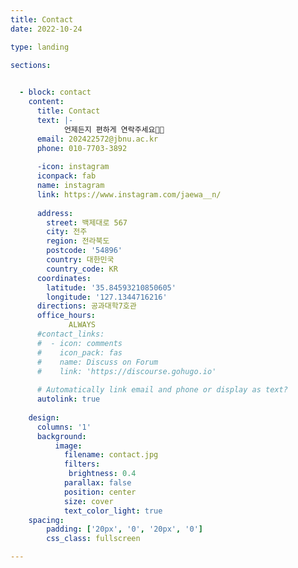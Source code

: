 ```yaml
---
title: Contact
date: 2022-10-24

type: landing

sections:
 

  - block: contact
    content:
      title: Contact
      text: |- 
            언제든지 편하게 연락주세요🤙📞
      email: 202422572@jbnu.ac.kr
      phone: 010-7703-3892
      
      -icon: instagram
      iconpack: fab
      name: instagram
      link: https://www.instagram.com/jaewa__n/
      
      address:
        street: 백제대로 567
        city: 전주
        region: 전라북도
        postcode: '54896'
        country: 대한민국
        country_code: KR
      coordinates:
        latitude: '35.84593210850605'
        longitude: '127.1344716216'
      directions: 공과대학7호관
      office_hours:
             ALWAYS
      #contact_links:
      #  - icon: comments
      #    icon_pack: fas
      #    name: Discuss on Forum
      #    link: 'https://discourse.gohugo.io'
    
      # Automatically link email and phone or display as text?
      autolink: true
      
    design:
      columns: '1'
      background:
          image: 
            filename: contact.jpg
            filters:
             brightness: 0.4
            parallax: false
            position: center
            size: cover
            text_color_light: true
    spacing:
        padding: ['20px', '0', '20px', '0']
        css_class: fullscreen

---
```

